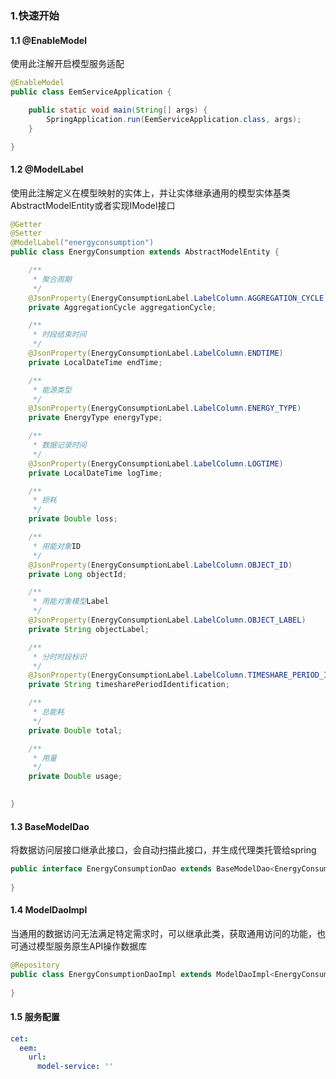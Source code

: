 ### 1.快速开始

#### 1.1 @EnableModel

使用此注解开启模型服务适配

```java
@EnableModel
public class EemServiceApplication {

    public static void main(String[] args) {
        SpringApplication.run(EemServiceApplication.class, args);
    }

}

```

#### 1.2 @ModelLabel

使用此注解定义在模型映射的实体上，并让实体继承通用的模型实体基类AbstractModelEntity或者实现IModel接口

```java
@Getter
@Setter
@ModelLabel("energyconsumption")
public class EnergyConsumption extends AbstractModelEntity {

    /**
     * 聚合周期
     */
    @JsonProperty(EnergyConsumptionLabel.LabelColumn.AGGREGATION_CYCLE)
    private AggregationCycle aggregationCycle;

    /**
     * 时段结束时间
     */
    @JsonProperty(EnergyConsumptionLabel.LabelColumn.ENDTIME)
    private LocalDateTime endTime;

    /**
     * 能源类型
     */
    @JsonProperty(EnergyConsumptionLabel.LabelColumn.ENERGY_TYPE)
    private EnergyType energyType;

    /**
     * 数据记录时间
     */
    @JsonProperty(EnergyConsumptionLabel.LabelColumn.LOGTIME)
    private LocalDateTime logTime;

    /**
     * 损耗
     */
    private Double loss;

    /**
     * 用能对象ID
     */
    @JsonProperty(EnergyConsumptionLabel.LabelColumn.OBJECT_ID)
    private Long objectId;

    /**
     * 用能对象模型Label
     */
    @JsonProperty(EnergyConsumptionLabel.LabelColumn.OBJECT_LABEL)
    private String objectLabel;

    /**
     * 分时时段标识
     */
    @JsonProperty(EnergyConsumptionLabel.LabelColumn.TIMESHARE_PERIOD_IDENTIFICATION)
    private String timesharePeriodIdentification;

    /**
     * 总能耗
     */
    private Double total;

    /**
     * 用量
     */
    private Double usage;

  
}
```



#### 1.3 BaseModelDao

将数据访问层接口继承此接口，会自动扫描此接口，并生成代理类托管给spring

```java
public interface EnergyConsumptionDao extends BaseModelDao<EnergyConsumption>{
    
}
```

#### 1.4 ModelDaoImpl

当通用的数据访问无法满足特定需求时，可以继承此类，获取通用访问的功能，也可通过模型服务原生API操作数据库

```java
@Repository
public class EnergyConsumptionDaoImpl extends ModelDaoImpl<EnergyConsumption> implements EnergyConsumptionDao{
    
}
```

#### 1.5 服务配置

```yml
cet:
  eem:
    url:
      model-service: ''
```